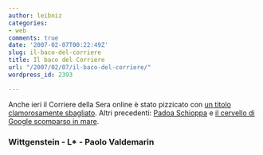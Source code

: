 ```yaml
---
author: leibniz
categories:
- web
comments: true
date: '2007-02-07T00:22:49Z'
slug: il-baco-del-corriere
title: Il baco del Corriere
url: "/2007/02/07/il-baco-del-corriere/"
wordpress_id: 2393

---
```

Anche ieri il Corriere della Sera online è stato pizzicato con [un titolo clamorosamente sbagliato](https://www.wittgenstein.it/post/20070206_84549.html). Altri precedenti: [Padoa Schioppa](https://www.leibniz-blogs.it/archives/2007/01/24/2380) e [il cervello di Google scomparso in mare](https://paolo.evectors.it/italian/2007/02/01.html#a3189).


### Wittgenstein - L* - Paolo Valdemarin
